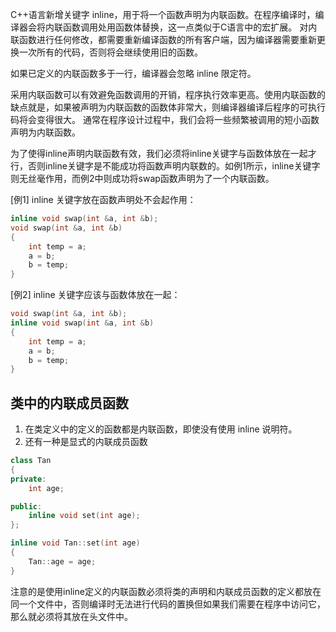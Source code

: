 C++语言新增关键字 inline，用于将一个函数声明为内联函数。在程序编译时，编译器会将内联函数调用处用函数体替换，这一点类似于C语言中的宏扩展。
对内联函数进行任何修改，都需要重新编译函数的所有客户端，因为编译器需要重新更换一次所有的代码，否则将会继续使用旧的函数。

如果已定义的内联函数多于一行，编译器会忽略 inline 限定符。


采用内联函数可以有效避免函数调用的开销，程序执行效率更高。使用内联函数的缺点就是，如果被声明为内联函数的函数体非常大，则编译器编译后程序的可执行码将会变得很大。
通常在程序设计过程中，我们会将一些频繁被调用的短小函数声明为内联函数。

为了使得inline声明内联函数有效，我们必须将inline关键字与函数体放在一起才行，否则inline关键字是不能成功将函数声明内联数的。如例1所示，inline关键字则无丝毫作用，而例2中则成功将swap函数声明为了一个内联函数。

[例1] inline 关键字放在函数声明处不会起作用：
```cpp
inline void swap(int &a, int &b);
void swap(int &a, int &b)
{
    int temp = a;
    a = b;
    b = temp;
}
```


[例2] inline 关键字应该与函数体放在一起：
```cpp
void swap(int &a, int &b);
inline void swap(int &a, int &b)
{
    int temp = a;
    a = b;
    b = temp;
}
```

## 类中的内联成员函数
1. 在类定义中的定义的函数都是内联函数，即使没有使用 inline 说明符。
2. 还有一种是显式的内联成员函数
```cpp
class Tan
{
private:
    int age;

public:
    inline void set(int age);
};

inline void Tan::set(int age)
{
    Tan::age = age;
}

```
注意的是使用inline定义的内联函数必须将类的声明和内联成员函数的定义都放在同一个文件中，否则编译时无法进行代码的置换但如果我们需要在程序中访问它，那么就必须将其放在头文件中。
